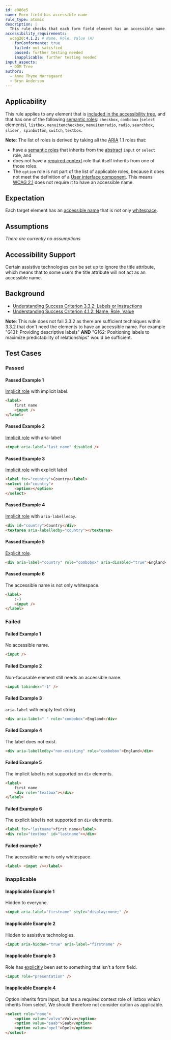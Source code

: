```yaml
---
id: e086e5
name: Form field has accessible name
rule_type: atomic
description: |
  This rule checks that each form field element has an accessible name.
accessibility_requirements:
  wcag20:4.1.2: # Name, Role, Value (A)
    forConformance: true
    failed: not satisfied
    passed: further testing needed
    inapplicable: further testing needed
input_aspects:
  - DOM Tree
authors:
  - Anne Thyme Nørregaard
  - Bryn Anderson
---
```


## Applicability

This rule applies to any element that is [included in the accessibility tree](#included-in-the-accessibility-tree), and that has one of the following [semantic roles](#semantic-role): `checkbox`, `combobox` (`select` elements), `listbox`, `menuitemcheckbox`, `menuitemradio`, `radio`, `searchbox`, `slider, spinbutton`, `switch`, `textbox`.

**Note**: The list of roles is derived by taking all the [ARIA](https://www.w3.org/TR/wai-aria-1.1/) 1.1 roles that:

- have a [semantic roles](#semantic-role) that inherits from the [abstract](https://www.w3.org/TR/wai-aria/#abstract_roles) `input` or `select` role, and
- does not have a [required context](https://www.w3.org/TR/wai-aria/#scope) role that itself inherits from one of those roles.
- The `option` role is not part of the list of applicable roles, because it does not meet the definition of a [User interface component](https://www.w3.org/TR/WCAG21/#dfn-user-interface-components). This means [WCAG 2.1](https://www.w3.org/TR/WCAG21/) does not require it to have an accessible name.

## Expectation

Each target element has an [accessible name](#accessible-name) that is not only [whitespace](#whitespace).

## Assumptions

_There are currently no assumptions_

## Accessibility Support

Certain assistive technologies can be set up to ignore the title attribute, which means that to some users the title attribute will not act as an accessible name.

## Background

- [Understanding Success Criterion 3.3.2: Labels or Instructions](https://www.w3.org/WAI/WCAG21/Understanding/labels-or-instructions)
- [Understanding Success Criterion 4.1.2: Name, Role, Value](https://www.w3.org/WAI/WCAG21/Understanding/name-role-value)

**Note**: This rule does not fail 3.3.2 as there are sufficient techniques within 3.3.2 that don't need the elements to have an accessible name. For example "G131: Providing descriptive labels" **AND** "G162: Positioning labels to maximize predictability of relationships" would be sufficient.

## Test Cases

### Passed

#### Passed Example 1

[Implicit role](#implicit-role) with implicit label.

```html
<label>
	first name
	<input />
</label>
```

#### Passed Example 2

[Implicit role](#implicit-role) with aria-label

```html
<input aria-label="last name" disabled />
```

#### Passed Example 3

[Implicit role](#implicit-role) with explicit label

```html
<label for="country">Country</label>
<select id="country">
	<option></option>
</select>
```

#### Passed Example 4

[Implicit role](#implicit-role) with `aria-labelledby`.

```html
<div id="country">Country</div>
<textarea aria-labelledby="country"></textarea>
```

#### Passed Example 5

[Explicit role](#explicit-role).

```html
<div aria-label="country" role="combobox" aria-disabled="true">England</div>
```

#### Passed example 6

The accessible name is not only whitespace.

```html
<label>
	:-)
	<input />
</label>
```

### Failed

#### Failed Example 1

No accessible name.

```html
<input />
```

#### Failed Example 2

Non-focusable element still needs an accessible name.

```html
<input tabindex="-1" />
```

#### Failed Example 3

`aria-label` with empty text string

```html
<div aria-label=" " role="combobox">England</div>
```

#### Failed Example 4

The label does not exist.

```html
<div aria-labelledby="non-existing" role="combobox">England</div>
```

#### Failed Example 5

The implicit label is not supported on `div` elements.

```html
<label>
	first name
	<div role="textbox"></div>
</label>
```

#### Failed Example 6

The explicit label is not supported on `div` elements.

```html
<label for="lastname">first name</label>
<div role="textbox" id="lastname"></div>
```

#### Failed example 7

The accessible name is only whitespace.

```html
<label> <input /></label>
```

### Inapplicable

#### Inapplicable Example 1

Hidden to everyone.

```html
<input aria-label="firstname" style="display:none;" />
```

#### Inapplicable Example 2

Hidden to assistive technologies.

```html
<input aria-hidden="true" aria-label="firstname" />
```

#### Inapplicable Example 3

Role has [explicitly](#explicit-role) been set to something that isn't a form field.

```html
<input role="presentation" />
```

#### Inapplicable Example 4

Option inherits from input, but has a required context role of listbox which inherits from select. We should therefore not consider option as applicable.

```html
<select role="none">
	<option value="volvo">Volvo</option>
	<option value="saab">Saab</option>
	<option value="opel">Opel</option>
</select>
```

